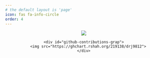 ```yaml
---
# the default layout is 'page'
icon: fas fa-info-circle
order: 4
---
```

<div align="center">
    <div id="boj-tier">
        <img src="https://mazassumnida.wtf/api/v2/generate_badge?boj=drj9812">
    </div>

    <div id="github-contributions-grap">
        <img src="https://ghchart.rshah.org/219138/drj9812">
    </div>
</div>